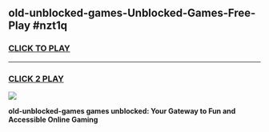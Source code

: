 
## old-unblocked-games-Unblocked-Games-Free-Play #nzt1q
<h3>
<a href="https://us.freeplayer.one?title=old-unblocked-games&ref=9M">CLICK TO PLAY</a></h3>
<hr>

<h3>
<a href="https://us.freeplayer.one?title=old-unblocked-games&ref=9M">CLICK 2 PLAY</a>
  
</h3>

<a href="https://us.freeplayer.one?title=old-unblocked-games&ref=9M"><img src="https://clearcache.store/games.png"></a>


**old-unblocked-games games unblocked: Your Gateway to Fun and Accessible Online Gaming**
